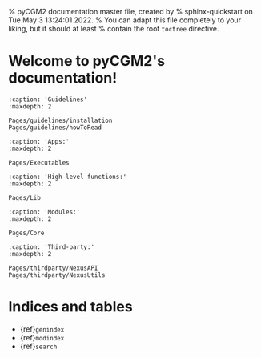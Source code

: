 % pyCGM2 documentation master file, created by
% sphinx-quickstart on Tue May  3 13:24:01 2022.
% You can adapt this file completely to your liking, but it should at least
% contain the root `toctree` directive.

# Welcome to pyCGM2's documentation!


```{toctree}
:caption: 'Guidelines'
:maxdepth: 2

Pages/guidelines/installation
Pages/guidelines/howToRead

```


```{toctree}
:caption: 'Apps:'
:maxdepth: 2

Pages/Executables

```


```{toctree}
:caption: 'High-level functions:'
:maxdepth: 2

Pages/Lib

```


```{toctree}
:caption: 'Modules:'
:maxdepth: 2

Pages/Core
```


```{toctree}
:caption: 'Third-party:'
:maxdepth: 2

Pages/thirdparty/NexusAPI
Pages/thirdparty/NexusUtils
```


# Indices and tables

- {ref}`genindex`
- {ref}`modindex`
- {ref}`search`
